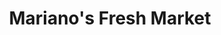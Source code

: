 ---
title: "Mariano's Fresh Market"
url: /chicago/marianos-fresh-market-north-elston-avenue/
shop: supermarket
---